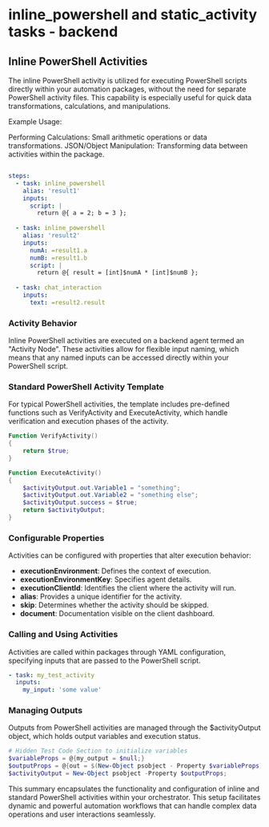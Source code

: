 # inline_powershell and static_activity tasks - backend

## Inline PowerShell Activities

The inline PowerShell activity is utilized for executing PowerShell scripts directly within your automation packages, without the need for separate PowerShell activity files. This capability is especially useful for quick data transformations, calculations, and manipulations.

Example Usage:

Performing Calculations: Small arithmetic operations or data transformations.
JSON/Object Manipulation: Transforming data between activities within the package.

```yaml

steps:
  - task: inline_powershell
    alias: 'result1'
    inputs:
      script: |
        return @{ a = 2; b = 3 };
        
  - task: inline_powershell
    alias: 'result2'
    inputs:
      numA: =result1.a
      numB: =result1.b
      script: |            
        return @{ result = [int]$numA * [int]$numB };
        
  - task: chat_interaction
    inputs:
      text: =result2.result
```

### Activity Behavior

Inline PowerShell activities are executed on a backend agent termed an "Activity Node". These activities allow for flexible input naming, which means that any named inputs can be accessed directly within your PowerShell script.

### Standard PowerShell Activity Template

For typical PowerShell activities, the template includes pre-defined functions such as VerifyActivity and ExecuteActivity, which handle verification and execution phases of the activity.

```powershell
Function VerifyActivity()
{        
    return $true;    
}

Function ExecuteActivity()
{
    $activityOutput.out.Variable1 = "something";
    $activityOutput.out.Variable2 = "something else";
    $activityOutput.success = $true;
    return $activityOutput;
}
```

### Configurable Properties

Activities can be configured with properties that alter execution behavior:

+ **executionEnvironment**: Defines the context of execution.
+ **executionEnvironmentKey**: Specifies agent details.
+ **executionClientId**: Identifies the client where the activity will run.
+ **alias**: Provides a unique identifier for the activity.
+ **skip**: Determines whether the activity should be skipped.
+ **document**: Documentation visible on the client dashboard.

### Calling and Using Activities

Activities are called within packages through YAML configuration, specifying inputs that are passed to the PowerShell script.

```yaml
- task: my_test_activity
  inputs:
    my_input: 'some value'
```

### Managing Outputs

Outputs from PowerShell activities are managed through the $activityOutput object, which holds output variables and execution status.

```powershell
# Hidden Test Code Section to initialize variables
$variableProps = @{my_output = $null;}
$outputProps = @{out = $(New-Object psobject - Property $variableProps); success = $false;}
$activityOutput = New-Object psobject -Property $outputProps;
```

This summary encapsulates the functionality and configuration of inline and standard PowerShell activities within your orchestrator. This setup facilitates dynamic and powerful automation workflows that can handle complex data operations and user interactions seamlessly.